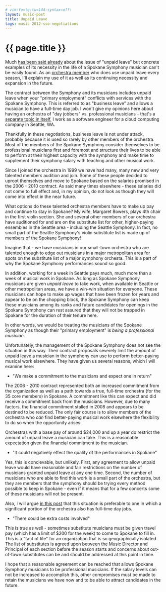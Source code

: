 ```yaml
---
# vim:fo=tq:tw=144:syntax=off:
layout: music-post
title: Unpaid Leave
tags: music 2012-sso-negotiations
---
```


{{ page.title }}
================

Much [has been said already](https://www.facebook.com/MusiciansOfTheSpokaneSymphony) about the issue of "unpaid leave" but concrete examples of
its necessity in the life of a Spokane Symphony musician can't be easily found. As an [orchestra
member](http://www.spokanesymphonymusicians.org/artist.php?name=lbakken) who does use unpaid leave every season, I'll explain my use of it as
well as its continuing necessity and expansion in the future.

The contract between the Symphony and its musicians includes unpaid leave when your "primary employment" conflicts with services with the
Spokane Symphony. This is referred to as "business leave" and allows a musician to have a full-time day job. I won't give my opinions here about
having an orchestra of "day jobbers" vs. professional musicians - that's a [separate topic in itself.](/2012/11/04/day-jobs.html) I
work as a software engineer for a cloud computing company in Seattle, WA.

Thankfully in these negotiations, business leave is not under attack, probably because it is used so rarely by other members of the orchestra.
Most of the members of the Spokane Symphony consider themselves to be professional musicians first and foremost and structure their lives to be
able to perform at their highest capacity with the symphony and make time to supplement their symphony salary with teaching and other musical work.

Since I joined the orchestra in 1999 we have had many, many new and very talented members audition and join. Some of these people decided to
uproot themselves and move to Spokane based on the salaries promised in the 2006 - 2010 contract. As said many times elsewhere - these salaries
did not come to full effect and, in my opinion, do not look as though they will come into effect in the near future.

What options do these talented orchestra members have to make up pay and continue to stay in Spokane? My wife, Margaret Bowers, plays 4th chair
in the first violin section. She and several other members of our orchestra have auditioned for and are on the substitute list for other,
higher-paying ensembles in the Seattle area - including the Seattle Symphony. In fact, no small part of the Seattle Symphony's violin substitute
list is made up of members of the Spokane Symphony!

Imagine that - we have musicians in our small-town orchestra who are talented enough to edge out musicians in a major metropolitan area for
spots on the substitute list of a major symphony orchesta. This is a part of why the Spokane Symphony performances sound so good.

In addition, working for a week in Seattle pays much, much more than a week of musical work in Spokane. As long as Spokane Symphony musicians
are given *unpaid leave* to take work, when available in Seattle or other metropolitan areas, we have a win-win situation for everyone. These
musicians can hope to make up wages that have been frozen for years and appear to be on the chopping block, the Spokane Symphony can keep these
musicians among its ranks and future candidates for openings in the Spokane Symphony can rest assured that they will not be trapped in Spokane
for the duration of their tenure here.

In other words, we would be treating the musicians of the Spokane Symphony as though their "primary employment" is *being a professional
musician*.

Unfortunately, the management of the Spokane Symphony does not see the situation in this way. Their contract proposals severely limit the amount
of unpaid leave a musician in the symphony can use to perform better-paying musical work elsewhere. They have given us several reasons, which I
will examine here:

* "We make a commitment to the musicians and expect one in return"

The 2006 - 2010 contract represented both an increased commitment from the organization as well as a path towards a true, full-time orchestra
(for the 35 core members) in Spokane. A commitment like this can expect and did receive a commitment back from the musicians.  However, due to
many factors, the financial commitment stalled in 2008 and appears to be destined to be reduced. The only fair course is to allow members of the
orchestra who *can* find better-paying musical work elsewhere the flexibility to do so when the opportunity arises.

Orchestras with a base pay of around $24,000 and up a year do restrict the amount of unpaid leave a musician can take. This is a reasonable
expectation given the financial commitment to the musician.

* "It could negatively effect the quality of the performances in Spokane"

Yes, this is concievable, but unlikely. First, any agreement to allow unpaid leave would have reasonable and fair restrictions on the number of
musicians granted unpaid leave at any one time. Second, the number of musicians who are able to find this work is a small part of the orchestra,
but they are members that the symphony should be trying every method possible to keep in Spokane - even if it means that for a few concerts
some of these musicians will not be present.

Also, I will argue [in this post](/2012/11/04/day-jobs.html) that this situation is preferable to one in which a significant portion of the
orchestra also has full-time day jobs.

* "There could be extra costs involved"

This is true as well - sometimes substitute musicians must be given travel pay (which has a limit of $200 for the week) to come to Spokane to
fill in. This is a "fact of life" for an organization that is so geographically isolated. The list of substitutes is agreed upon between the
Music Director and Principal of each section before the season starts and concerns about out-of-town substitutes can be and should be addressed
at this point in time.

I hope that a reasonable agreement can be reached that allows Spokane Symphony musicians to be professional musicians. If the salary levels can
not be increased to accomplish this, other compromises must be made to retain the musicians we have now and to be able to attract candidates in
the future.
